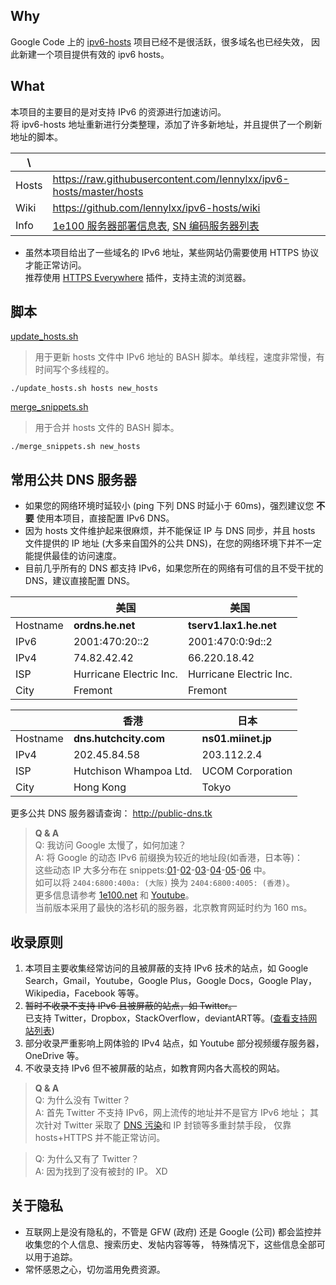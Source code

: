 Why
---

Google Code 上的 [ipv6-hosts] 项目已经不是很活跃，很多域名也已经失效，
因此新建一个项目提供有效的 ipv6 hosts。

What
----

本项目的主要目的是对支持 IPv6 的资源进行加速访问。  
将 ipv6-hosts 地址重新进行分类整理，添加了许多新地址，并且提供了一个刷新地址的脚本。

|   \   |                                                                    |
| ----- | ------------------------------------------------------------------ |
| Hosts | https://raw.githubusercontent.com/lennylxx/ipv6-hosts/master/hosts |
| Wiki  | https://github.com/lennylxx/ipv6-hosts/wiki                        |
| Info  | [1e100 服务器部署信息表], [SN 编码服务器列表]                      |

* 虽然本项目给出了一些域名的 IPv6 地址，某些网站仍需要使用 HTTPS 协议才能正常访问。  
  推荐使用 [HTTPS Everywhere] 插件，支持主流的浏览器。


脚本
----

[update_hosts.sh]
> 用于更新 hosts 文件中 IPv6 地址的 BASH 脚本。单线程，速度非常慢，有时间写个多线程的。

    ./update_hosts.sh hosts new_hosts

[merge_snippets.sh]
> 用于合并 hosts 文件的 BASH 脚本。

    ./merge_snippets.sh new_hosts

常用公共 DNS 服务器
-------------------

* 如果您的网络环境时延较小 (ping 下列 DNS 时延小于 60ms)，强烈建议您 **不要**
  使用本项目，直接配置 IPv6 DNS。
* 因为 hosts 文件维护起来很麻烦，并不能保证 IP 与 DNS 同步，并且 hosts 文件提供的
  IP 地址 (大多来自国外的公共 DNS)，在您的网络环境下并不一定能提供最佳的访问速度。
* 目前几乎所有的 DNS 都支持 IPv6，如果您所在的网络有可信的且不受干扰的
  DNS，建议直接配置 DNS。

|          |          美国          |          美国          |
| -------- | ---------------------- | ---------------------- |
| Hostname | **ordns.he.net**       | **tserv1.lax1.he.net** |
| IPv6     | 2001:470:20::2         | 2001:470:0:9d::2       | 
| IPv4     | 74.82.42.42            | 66.220.18.42           |
| ISP      | Hurricane Electric Inc.| Hurricane Electric Inc.|
| City     | Fremont                | Fremont                |


|          |          香港          |        日本        |
| -------- | ---------------------- | ------------------ |
| Hostname | **dns.hutchcity.com**  | **ns01.miinet.jp** |
| IPv4     | 202.45.84.58           | 203.112.2.4        |
| ISP      | Hutchison Whampoa Ltd. | UCOM Corporation   |
| City     | Hong Kong              | Tokyo              |

更多公共 DNS 服务器请查询： http://public-dns.tk

> **Q & A**  
Q: 我访问 Google 太慢了，如何加速？  
A: 将 Google 的动态 IPv6 前缀换为较近的地址段(如香港，日本等)：  
这些动态 IP 大多分布在 snippets:[01]-[02]-[03]-[04]-[05]-[06] 中。  
如可以将 `2404:6800:400a: (大阪)` 换为 `2404:6800:4005: (香港)`。  
更多信息请参考 [1e100.net] 和 [Youtube]。  
当前版本采用了最快的洛杉矶的服务器，北京教育网延时约为 160 ms。

收录原则
--------

1. 本项目主要收集经常访问的且被屏蔽的支持 IPv6 技术的站点，如
   Google Search，Gmail，Youtube，Google Plus，Google Docs，Google Play，
   Wikipedia，Facebook 等等。
2. ~~暂时不收录不支持 IPv6 且被屏蔽的站点，如 Twitter。~~  
   已支持 Twitter，Dropbox，StackOverflow，deviantART等。([查看支持网站列表])
3. 部分收录严重影响上网体验的 IPv4 站点，如 Youtube 部分视频缓存服务器，OneDrive 等。
4. 不收录支持 IPv6 但不被屏蔽的站点，如教育网内各大高校的网站。

> **Q & A**  
Q: 为什么没有 Twitter？  
A: 首先 Twitter 不支持 IPv6，网上流传的地址并不是官方 IPv6 地址；
   其次针对 Twitter 采取了 [DNS 污染]和 IP 封锁等多重封禁手段，
   仅靠 hosts+HTTPS 并不能正常访问。

> Q: 为什么又有了 Twitter？  
  A: 因为找到了没有被封的 IP。 XD

关于隐私
--------

* 互联网上是没有隐私的，不管是 GFW (政府) 还是 Google (公司)
  都会监控并收集您的个人信息、搜索历史、发帖内容等等，
  特殊情况下，这些信息全部可以用于追踪。
* 常怀感恩之心，切勿滥用免费资源。


[01]:                     snippets/01_google.txt
[02]:                     snippets/02_l.google.txt
[03]:                     snippets/03_adwords.txt
[04]:                     snippets/04_android.txt
[05]:                     snippets/05_bigcache.txt
[06]:                     snippets/06_googleusercontent.txt
[merge_snippets.sh]:      merge_snippets.sh
[update_hosts.sh]:        update_hosts.sh
[1e100.net]:              https://github.com/lennylxx/ipv6-hosts/wiki/1e100.net
[1e100 服务器部署信息表]: https://docs.google.com/spreadsheets/d/1a5HI0lkc1TycJdwJnCVDVd3x6_gemI3CQhNHhdsVmP8
[SN 编码服务器列表]:      https://docs.google.com/spreadsheets/d/14gT1GV1IE0oYCq-1Dy747_5FWNxL26R-9T5htJ485dY
[DNS 污染]:               https://github.com/lennylxx/ipv6-hosts/wiki/DNS-spoofing
[HTTPS Everywhere]:       https://www.eff.org/https-everywhere
[ipv6-hosts]:             https://code.google.com/p/ipv6-hosts
[Youtube]:                https://github.com/lennylxx/ipv6-hosts/wiki/Youtube
[查看支持网站列表]:       https://github.com/lennylxx/ipv6-hosts/wiki/CDN-Services
